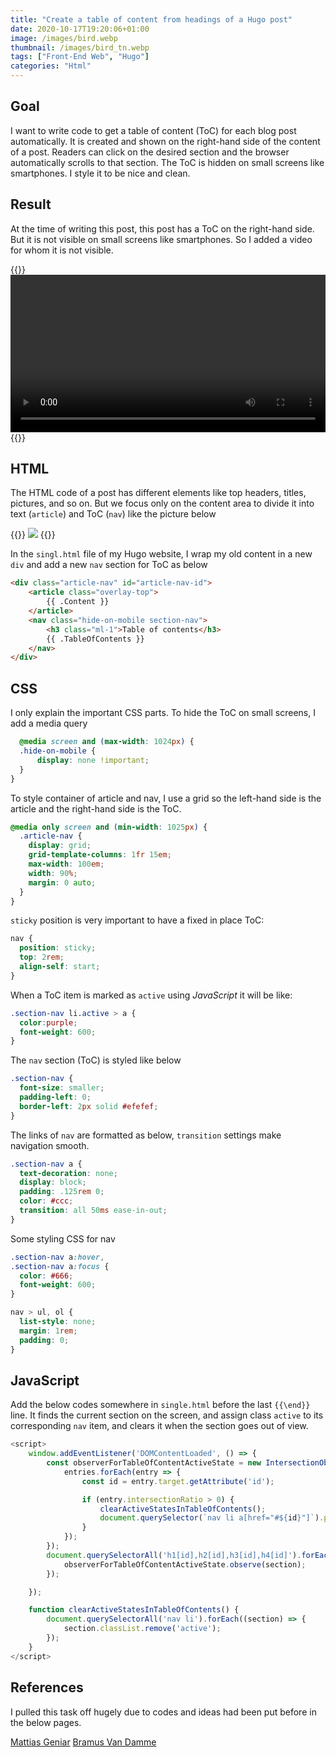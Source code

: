 ```yaml
---
title: "Create a table of content from headings of a Hugo post"
date: 2020-10-17T19:20:06+01:00
image: /images/bird.webp
thumbnail: /images/bird_tn.webp
tags: ["Front-End Web", "Hugo"]
categories: "Html"
---
```


## Goal

I want to write code to get a table of content (ToC) for each blog post automatically. It is created and shown on the right-hand side of the content of a post. Readers can click on the desired section and the browser automatically scrolls to that section. The ToC is hidden on small screens like smartphones. I style it to be nice and clean.

## Result

At the time of writing this post, this post has a ToC on the right-hand side. But it is not visible on small screens like smartphones. So I added a video for whom it is not visible. 

{{<rawhtml>}}
<video width=100% controls>
  <source src="/videos/table_of_contents.webm" type="video/webm">
Your browser does not support the video tag.
</video>
{{</rawhtml>}}

## HTML 

The HTML code of a post has different elements like top headers, titles, pictures, and so on. But we focus only on the content area to divide it into text (`article`) and ToC (`nav`) like the picture below

{{<rawhtml>}}
  <img src="/images/toc.png" class="article-image"  />
{{</rawhtml>}}

In the `singl.html` file of my Hugo website, I wrap my old content in a new `div` and add a new `nav` section for ToC as below

```html
<div class="article-nav" id="article-nav-id">
    <article class="overlay-top">
        {{ .Content }}
    </article>
    <nav class="hide-on-mobile section-nav">
        <h3 class="ml-1">Table of contents</h3>
        {{ .TableOfContents }}
    </nav>
</div>
```

## CSS

I only explain the important CSS parts. To hide the ToC on small screens, I add a media query

```css
  @media screen and (max-width: 1024px) {
  .hide-on-mobile {
      display: none !important;
  }
}
```
To style container of article and nav, I use a grid so the left-hand side is the article and the right-hand side is the ToC.

```css
@media only screen and (min-width: 1025px) {
  .article-nav {
    display: grid;
    grid-template-columns: 1fr 15em;
    max-width: 100em;
    width: 90%;
    margin: 0 auto;
  }
}
```

`sticky` position is very important to have a fixed in place ToC:

```css
nav {
  position: sticky;
  top: 2rem;
  align-self: start;
}
```

When a ToC item is marked as `active` using *JavaScript* it will be like:

``` css
.section-nav li.active > a {
  color:purple;
  font-weight: 600;
}
```
The `nav` section (ToC) is styled like below

```css
.section-nav {
  font-size: smaller;
  padding-left: 0;
  border-left: 2px solid #efefef;
}
```

The links of `nav` are formatted as below, `transition` settings make navigation smooth.

```css
.section-nav a {
  text-decoration: none;
  display: block;
  padding: .125rem 0;
  color: #ccc;
  transition: all 50ms ease-in-out; 
}
```

Some styling CSS for nav

```CSS
.section-nav a:hover,
.section-nav a:focus {
  color: #666;
  font-weight: 600;
}

nav > ul, ol {
  list-style: none;
  margin: 1rem;
  padding: 0;
}
```

## JavaScript

Add the below codes somewhere in `single.html` before the last `{{\end}}`  line. It finds the current section on the screen, and assign class `active` to its corresponding `nav` item, and clears it when the section goes out of view.

```js
<script>
	window.addEventListener('DOMContentLoaded', () => {
		const observerForTableOfContentActiveState = new IntersectionObserver(entries => {
			entries.forEach(entry => {
				const id = entry.target.getAttribute('id');

				if (entry.intersectionRatio > 0) {					
					clearActiveStatesInTableOfContents();				
					document.querySelector(`nav li a[href="#${id}"]`).parentElement.classList.add('active');
				}
			});
		});		
		document.querySelectorAll('h1[id],h2[id],h3[id],h4[id]').forEach((section) => {
			observerForTableOfContentActiveState.observe(section);
		});

	});

	function clearActiveStatesInTableOfContents() {
		document.querySelectorAll('nav li').forEach((section) => {
			section.classList.remove('active');
		});
	}
</script>
```

## References

I pulled this task off hugely due to codes and ideas had been put before in the below pages.

[Mattias Geniar](https://ma.ttias.be/adding-a-sticky-table-of-contents-in-hugo-to-posts/)
[Bramus Van Damme](https://www.bram.us/2020/01/10/smooth-scrolling-sticky-scrollspy-navigation/)